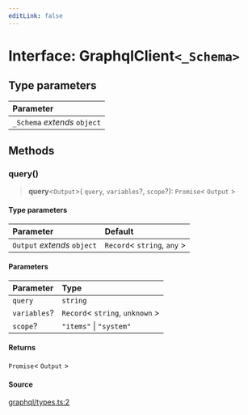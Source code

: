 ```yaml
---
editLink: false
---
```


# Interface: GraphqlClient`<_Schema>`

## Type parameters

| Parameter                    |
| :--------------------------- |
| `_Schema` _extends_ `object` |

## Methods

### query()

> **query**\<`Output`\>( `query`, `variables`?, `scope`?): `Promise`\< `Output` \>

#### Type parameters

| Parameter                   | Default                       |
| :-------------------------- | :---------------------------- |
| `Output` _extends_ `object` | `Record`\< `string`, `any` \> |

#### Parameters

| Parameter    | Type                              |
| :----------- | :-------------------------------- |
| `query`      | `string`                          |
| `variables`? | `Record`\< `string`, `unknown` \> |
| `scope`?     | `"items"` \| `"system"`           |

#### Returns

`Promise`\< `Output` \>

#### Source

[graphql/types.ts:2](https://github.com/directus/directus/blob/7789a6c53/sdk/src/graphql/types.ts#L2)
